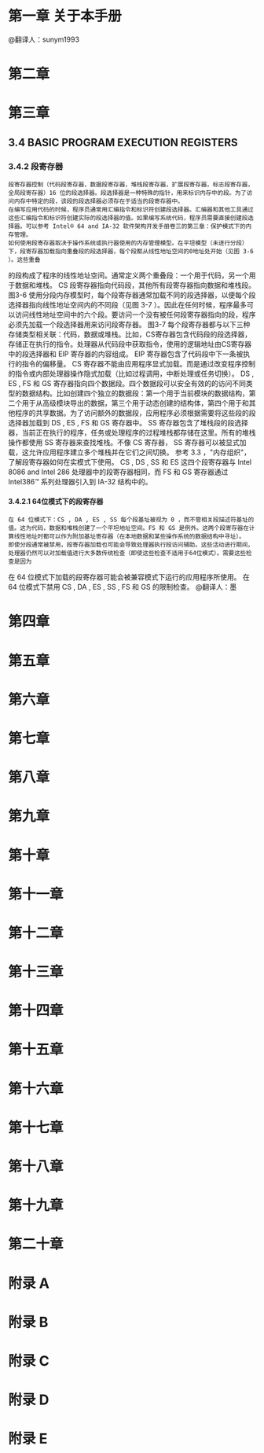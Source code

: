 # 第一章 关于本手册

@翻译人：sunym1993

# 第二章

# 第三章

## 3.4 BASIC PROGRAM EXECUTION REGISTERS


### 3.4.2 段寄存器
    段寄存器控制（代码段寄存器，数据段寄存器，堆栈段寄存器，扩展段寄存器，标志段寄存器，全局段寄存器）16 位的段选择器。段选择器是一种特殊的指针，用来标识内存中的段。为了访问内存中特定的段，该段的段选择器必须存在于适当的段寄存器中。
    在编写应用代码的时候，程序员通常用汇编指令和标识符创建段选择器。汇编器和其他工具通过这些汇编指令和标识符创建实际的段选择器的值。如果编写系统代码，程序员需要直接创建段选择器。可以参考 Intel® 64 and IA-32 软件架构开发手册卷三的第三章：保护模式下的内存管理。
    如何使用段寄存器取决于操作系统或执行器使用的内存管理模型。在平坦模型（未进行分段）下，段寄存器加载指向重叠段的段选择器，每个段都从线性地址空间的0地址处开始（见图 3-6 ）。这些重叠
的段构成了程序的线性地址空间。通常定义两个重叠段：一个用于代码，另一个用于数据和堆栈。 CS 段寄存器指向代码段，其他所有段寄存器指向数据和堆栈段。
                                                                    图3-6
    使用分段内存模型时，每个段寄存器通常加载不同的段选择器，以便每个段选择器指向线性地址空间内的不同段（见图 3-7 ）。因此在任何时候，程序最多可以访问线性地址空间中的六个段。要访问一个没有被任何段寄存器指向的段，程序必须先加载一个段选择器用来访问段寄存器。
                                                                    图3-7
    每个段寄存器都与以下三种存储类型相关联：代码，数据或堆栈。比如，CS寄存器包含代码段的段选择器，存储正在执行的指令。处理器从代码段中获取指令，使用的逻辑地址由CS寄存器中的段选择器和
 EIP 寄存器的内容组成。 EIP 寄存器包含了代码段中下一条被执行的指令的偏移量。 CS 寄存器不能由应用程序显式加载。而是通过改变程序控制的指令或内部处理器操作隐式加载（比如过程调用，中断处理或任务切换）。
    DS , ES , FS 和 GS 寄存器指向四个数据段。四个数据段可以安全有效的的访问不同类型的数据结构。比如创建四个独立的数据段：第一个用于当前模块的数据结构，第二个用于从高级模块导出的数据，第三个用于动态创建的结构体，第四个用于和其他程序的共享数据。为了访问额外的数据段，应用程序必须根据需要将这些段的段选择器加载到 DS , ES , FS 和 GS 寄存器中。
    SS 寄存器包含了堆栈段的段选择器，当前正在执行的程序，任务或处理程序的过程堆栈都存储在这里。所有的堆栈操作都使用 SS 寄存器来查找堆栈。不像 CS 寄存器， SS 寄存器可以被显式加载，这允许应用程序建立多个堆栈并在它们之间切换。
    参考 3.3 ，"内存组织"，了解段寄存器如何在实模式下使用。
    CS , DS , SS 和 ES 这四个段寄存器与 Intel 8086 and Intel 286 处理器中的段寄存器相同，而 FS 和 GS 寄存器通过 Intel386™ 系列处理器引入到 IA-32 结构中的。
#### 3.4.2.1 64位模式下的段寄存器
    在 64 位模式下：CS , DA , ES , SS 每个段基址被视为 0 ，而不管相关段描述符基址的值。这为代码，数据和堆栈创建了一个平坦地址空间。FS 和 GS 是例外。这两个段寄存器在计算线性地址时都可以作为附加基址寄存器（在本地数据和某些操作系统的数据结构中寻址）。
    即使分段通常被禁用，段寄存器加载也可能会导致处理器执行段访问辅助。这些活动进行期间，处理器仍然可以对加载值进行大多数传统检查（即使这些检查不适用于64位模式）。需要这些检查是因为
在 64 位模式下加载的段寄存器可能会被兼容模式下运行的应用程序所使用。
    在 64 位模式下禁用 CS , DA , ES , SS , FS 和 GS 的限制检查。
@翻译人：墨


# 第四章

# 第五章

# 第六章

# 第七章

# 第八章

# 第九章

# 第十章

# 第十一章

# 第十二章

# 第十三章

# 第十四章

# 第十五章

# 第十六章

# 第十七章

# 第十八章

# 第十九章

# 第二十章

# 附录 A

# 附录 B

# 附录 C

# 附录 D

# 附录 E
